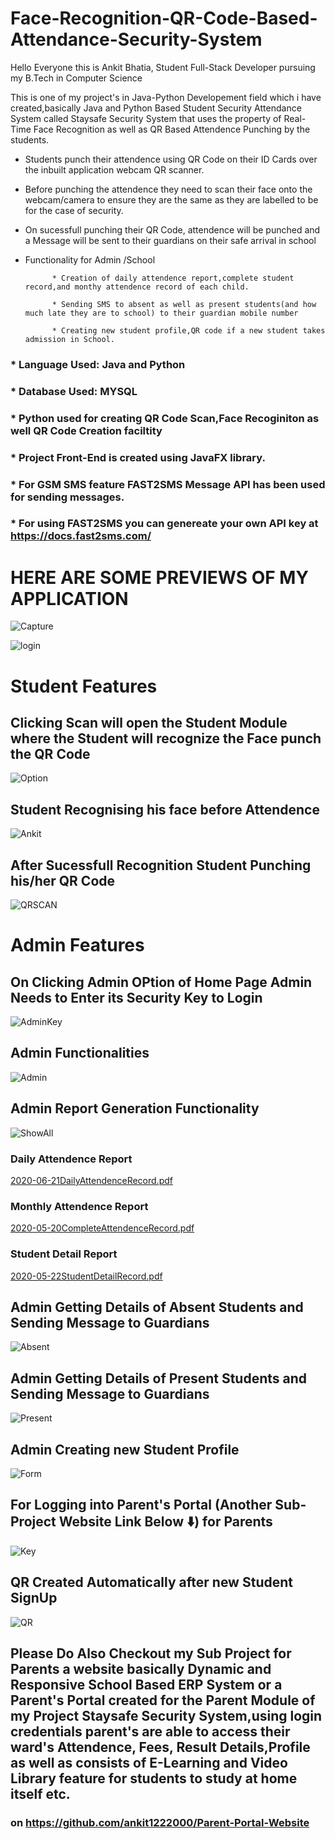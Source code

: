 # Face-Recognition-QR-Code-Based-Attendance-Security-System

Hello Everyone this is Ankit Bhatia, Student Full-Stack Developer pursuing my B.Tech in Computer Science

This is one of my project's in Java-Python Developement field  which i have created,basically Java and Python Based 
Student Security Attendance System called Staysafe Security System that uses the property of Real-Time Face Recognition as well as QR Based Attendence Punching by the students.

- Students punch their attendence using QR Code on their ID Cards over the inbuilt application webcam QR scanner.

- Before punching the attendence they need to scan their face onto the webcam/camera to ensure they are the same as they are labelled to be for the case of security.


- On sucessfull punching their QR Code, attendence will be punched and a Message will be sent to their guardians on their safe arrival in school


- Functionality for Admin /School

			* Creation of daily attendence report,complete student record,and monthy attendence record of each child.

			* Sending SMS to absent as well as present students(and how much late they are to school) to their guardian mobile number

			* Creating new student profile,QR code if a new student takes admission in School.


### * Language Used: Java and Python

### * Database Used: MYSQL


### * Python used for creating QR Code Scan,Face Recoginiton as well QR Code Creation faciltity

### * Project Front-End is created using JavaFX library.

### * For GSM SMS feature FAST2SMS Message API has been used for sending messages.
### * For using FAST2SMS you can genereate your own API key at https://docs.fast2sms.com/







# HERE ARE SOME PREVIEWS OF MY APPLICATION


![Capture](https://user-images.githubusercontent.com/60085587/85238377-208ed580-b44b-11ea-986f-6201e6fcdc06.PNG)

![login](https://user-images.githubusercontent.com/60085587/85238383-2389c600-b44b-11ea-9854-c2d57c94a8eb.PNG)


# Student Features


## Clicking Scan will open the Student Module where the Student will recognize the Face punch the QR Code

![Option](https://user-images.githubusercontent.com/60085587/85238384-24225c80-b44b-11ea-950e-cb2c1d7ebae1.PNG)

## Student Recognising his face before Attendence

![Ankit](https://user-images.githubusercontent.com/60085587/85332864-5046e780-b4f6-11ea-850a-cca6b09fa5c0.PNG)

## After Sucessfull Recognition Student Punching his/her QR Code

![QRSCAN](https://user-images.githubusercontent.com/60085587/85332915-63f24e00-b4f6-11ea-8594-4eff27547a0f.PNG)


# Admin Features

## On Clicking Admin OPtion of Home Page Admin Needs to Enter its Security Key to Login

![AdminKey](https://user-images.githubusercontent.com/60085587/85333663-9a7c9880-b4f7-11ea-9371-e2eb288a73cc.PNG)

## Admin Functionalities

![Admin](https://user-images.githubusercontent.com/60085587/85238375-1ec51200-b44b-11ea-8d8c-f37f52ad7ad4.PNG)

## Admin Report Generation Functionality

![ShowAll](https://user-images.githubusercontent.com/60085587/85238385-24baf300-b44b-11ea-82cc-6ad25a3294c6.PNG)

### Daily Attendence Report

[2020-06-21DailyAttendenceRecord.pdf](https://github.com/ankit1222000/Face-Recognition-QR-Code-Based-Attendence-Security-System/files/4810582/2020-06-21DailyAttendenceRecord.pdf)

### Monthly Attendence Report
[2020-05-20CompleteAttendenceRecord.pdf](https://github.com/ankit1222000/Face-Recognition-QR-Code-Based-Attendence-Security-System/files/4815532/2020-05-20CompleteAttendenceRecord.pdf)

### Student Detail Report
[2020-05-22StudentDetailRecord.pdf](https://github.com/ankit1222000/Face-Recognition-QR-Code-Based-Attendence-Security-System/files/4815536/2020-05-22StudentDetailRecord.pdf)

## Admin Getting Details of Absent Students and Sending Message to Guardians
![Absent](https://user-images.githubusercontent.com/60085587/85334411-d5cb9700-b4f8-11ea-9b3a-5e7bc8e620a6.PNG)

## Admin Getting Details of Present Students and Sending Message to Guardians
![Present](https://user-images.githubusercontent.com/60085587/85334418-d7955a80-b4f8-11ea-8b3b-4bfba869a346.PNG)




## Admin Creating new Student Profile

![Form](https://user-images.githubusercontent.com/60085587/85238378-21c00280-b44b-11ea-9cac-7f0a939d3e6a.PNG)

## For Logging into Parent's Portal (Another Sub-Project Website Link Below :arrow_down:) for Parents

![Key](https://user-images.githubusercontent.com/60085587/85238380-22f12f80-b44b-11ea-811f-b4d392934cc4.PNG)

## QR Created Automatically after new Student SignUp

![QR](https://user-images.githubusercontent.com/60085587/85238470-c04c6380-b44b-11ea-9f5b-012e8914d7c2.PNG)



## Please Do Also Checkout my Sub Project for Parents a website basically Dynamic and Responsive School Based ERP System or a Parent's Portal created for the Parent Module of my Project Staysafe Security System,using login credentials parent's are able to access their ward's Attendence, Fees, Result Details,Profile as well as consists of E-Learning and Video Library feature for students to study at home itself etc. 
### on https://github.com/ankit1222000/Parent-Portal-Website


